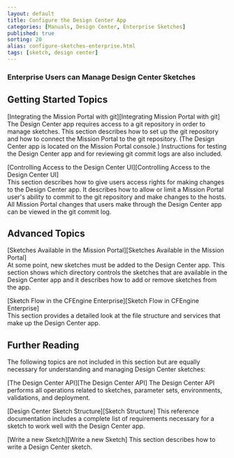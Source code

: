 ```yaml
---
layout: default
title: Configure the Design Center App
categories: [Manuals, Design Center, Enterprise Sketches]
published: true
sorting: 20
alias: configure-sketches-enterprise.html
tags: [sketch, design center]
---
```


### Enterprise Users can Manage Design Center Sketches 

## Getting Started Topics 

[Integrating the Mission Portal with git][Integrating Mission Portal with git]  The Design 
Center app requires access to a git repository in order to manage sketches. This section 
describes how to set up the git repository and how to connect the Mission Portal to the 
git repository. (The Design Center app is located on the Mission Portal console.) 
Instructions for testing the Design Center app and for reviewing git commit logs are also included. 

[Controlling Access to the Design Center UI][Controlling Access to the Design Center UI]  
This section describes how to give users access rights for making changes to the Design 
Center app. It describes how to allow or limit a Mission Portal user's ability to commit 
to the git repository and make changes to the hosts. All Mission Portal changes that users 
make through the Design Center app can be viewed in the git commit log.

## Advanced Topics

[Sketches Available in the Mission Portal][Sketches Available in the Mission Portal]  
At some point, new sketches must be added to the Design Center app. This section shows 
which directory controls the sketches that are available in the Design Center app and it 
describes how to add or remove sketches from the app.

[Sketch Flow in the CFEngine Enterprise][Sketch Flow in CFEngine Enterprise]  
This section provides a detailed look at the file structure and services that make up the 
Design Center app.

## Further Reading

The following topics are not included in this section but are equally necessary for 
understanding and managing Design Center sketches:

[The Design Center API][The Design Center API]  The Design Center API performs all 
operations related to sketches, parameter sets, environments, validations, and deployment.

[Design Center Sketch Structure][Sketch Structure]  This reference documentation includes 
a complete list of requirements necessary for a sketch to work well with the Design Center app.

[Write a new Sketch][Write a new Sketch]  This section describes how to write a Design Center sketch.




